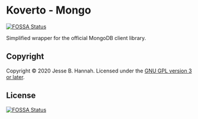 # Koverto - Mongo
[![FOSSA Status](https://app.fossa.io/api/projects/git%2Bgithub.com%2Fkoverto%2Fmongo.svg?type=shield)](https://app.fossa.io/projects/git%2Bgithub.com%2Fkoverto%2Fmongo?ref=badge_shield)


Simplified wrapper for the official MongoDB client library.

## Copyright

Copyright © 2020 Jesse B. Hannah. Licensed under the [GNU GPL version 3 or
later][gpl].

[gpl]: LICENSE
[uuid]: https://github.com/google/uuid


## License
[![FOSSA Status](https://app.fossa.io/api/projects/git%2Bgithub.com%2Fkoverto%2Fmongo.svg?type=large)](https://app.fossa.io/projects/git%2Bgithub.com%2Fkoverto%2Fmongo?ref=badge_large)